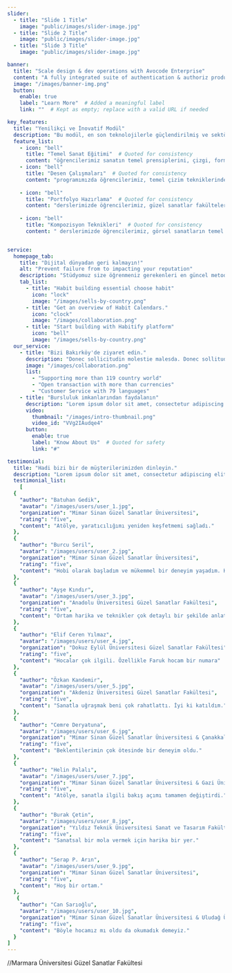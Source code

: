 ```yaml
---
slider:
  - title: "Slide 1 Title"
    image: "public/images/slider-image.jpg"
  - title: "Slide 2 Title"
    image: "public/images/slider-image.jpg"
  - title: "Slide 3 Title"
    image: "public/images/slider-image.jpg"

banner:
  title: "Scale design & dev operations with Avocode Enterprise"
  content: "A fully integrated suite of authentication & authoriz products, Stytch’s platform removes the headache of."
  image: "/images/banner-img.png"
  button:
    enable: true
    label: "Learn More"  # Added a meaningful label
    link: ""  # Kept as empty; replace with a valid URL if needed

key_features:
  title: "Yenilikçi ve İnovatif Modül"
  description: "Bu modül, en son teknolojilerle güçlendirilmiş ve sektördeki en iyi uygulamaları içermektedir."
  feature_list:
    - icon: "bell"
      title: "Temel Sanat Eğitimi"  # Quoted for consistency
      content: "öğrencilerimiz sanatın temel prensiplerini, çizgi, form, perspektif ve kompozisyon gibi teknik becerileri öğreniyor. Profesyonel eğitmenlerimiz eşliğinde, öğrencilerimiz sanatsal ifade yeteneklerini geliştirirken, görsel algı ve yaratıcı düşünme becerilerini de güçlendiriyor."
    - icon: "bell"
      title: "Desen Çalışmaları"  # Quoted for consistency
      content: "programımızda öğrencilerimiz, temel çizim tekniklerinden ileri seviye desen çalışmalarına kadar kapsamlı bir eğitim alıyor. Karakalem, füzen ve farklı çizim malzemeleriyle insan anatomisi, natürmort, peyzaj ve mimari çizimler üzerinde çalışarak teknik becerilerini geliştiriyor. Eğitmenlerimiz eşliğinde gerçekleştirilen bu çalışmalar, öğrencilerimizin gözlem yeteneklerini güçlendirirken, ışık-gölge, perspektif ve proporsiyon gibi temel sanatsal prensipleri uygulamalı olarak öğrenmelerini sağlıyor."
    
    - icon: "bell"
      title: "Portfolyo Hazırlama"  # Quoted for consistency
      content: "derslerimizde öğrencilerimiz, güzel sanatlar fakültelerine giriş için gerekli olan portfolyolarını profesyonel bir şekilde hazırlamayı öğreniyor. Eğitmenlerimiz eşliğinde, her öğrencinin bireysel tarzını ve güçlü yönlerini yansıtan özgün portfolyolar oluşturuyoruz ve kazanmalarının oranını arttırıyoruz."
    
    - icon: "bell"
      title: "Kompozisyon Teknikleri"  # Quoted for consistency
      content: " derslerimizde öğrencilerimiz, görsel sanatların temel yapı taşlarını öğreniyor. Altın oran, denge, ritim, vurgu ve bütünlük gibi kompozisyon ilkelerini hem teorik hem de uygulamalı olarak ele alıyoruz. Öğrencilerimiz, farklı sanat akımlarından örneklerle kompozisyon tekniklerini analiz ediyor, kendi özgün eserlerinde bu prensipleri uygulama fırsatı buluyor."


service:
  homepage_tab:
    title: "Dijital dünyadan geri kalmayın!"
    alt: "Prevent failure from to impacting your reputation"
    description: "Stüdyomuz size öğrenmeniz gerekenleri en güncel metodlarla uzman kadrosuyla birlikte aktarır."
    tab_list:
      - title: "Habit building essential choose habit"
        icon: "lock"
        image: "/images/sells-by-country.png"
      - title: "Get an overview of Habit Calendars."
        icon: "clock"
        image: "/images/collaboration.png"
      - title: "Start building with Habitify platform"
        icon: "bell"
        image: "/images/sells-by-country.png"
  our_service:
    - title: "Bizi Bakırköy'de ziyaret edin."
      description: "Donec sollicitudin molestie malesda. Donec sollitudin molestie malesuada. Mauris pellentesque nec, egestas non nisi. Cras ultricies ligula sed"  # Fixed typo
      image: "/images/collaboration.png"
      list:
        - "Supporting more than 119 country world"
        - "Open transaction with more than currencies"
        - "Customer Service with 79 languages"
    - title: "Bursluluk imkanlarından faydalanın"
      description: "Lorem ipsum dolor sit amet, consectetur adipiscing elit. Morbi egestas Werat viverra id et aliquet. vulputate egestas sollicitudin."
      video:
        thumbnail: "/images/intro-thumbnail.png"
        video_id: "VVg2IAudqe4"
      button:
        enable: true
        label: "Know About Us"  # Quoted for safety
        link: "#"

testimonial:
  title: "Hadi bizi bir de müşterilerimizden dinleyin."
  description: "Lorem ipsum dolor sit amet, consectetur adipiscing elit. Morbi egestas Werat viverra id et aliquet. vulputate egestas sollicitudin."
  testimonial_list:
    [
  {
    "author": "Batuhan Gedik",
    "avatar": "/images/users/user_1.jpg",
    "organization": "Mimar Sinan Güzel Sanatlar Üniversitesi",
    "rating": "five",
    "content": "Atölye, yaratıcılığımı yeniden keşfetmemi sağladı."
  },
  {
    "author": "Burcu Seril",
    "avatar": "/images/users/user_2.jpg",
    "organization": "Mimar Sinan Güzel Sanatlar Üniversitesi",
    "rating": "five",
    "content": "Hobi olarak başladım ve mükemmel bir deneyim yaşadım. Herkese tavsiye ederim."
  },
  {
    "author": "Ayşe Kındır",
    "avatar": "/images/users/user_3.jpg",
    "organization": "Anadolu Üniversitesi Güzel Sanatlar Fakültesi",
    "rating": "five",
    "content": "Ortam harika ve teknikler çok detaylı bir şekilde anlatıldı. Çok memnun kaldım."
  },
  {
    "author": "Elif Ceren Yılmaz",
    "avatar": "/images/users/user_4.jpg",
    "organization": "Dokuz Eylül Üniversitesi Güzel Sanatlar Fakültesi",
    "rating": "five",
    "content": "Hocalar çok ilgili. Özellikle Faruk hocam bir numara"
  },
  {
    "author": "Özkan Kandemir",
    "avatar": "/images/users/user_5.jpg",
    "organization": "Akdeniz Üniversitesi Güzel Sanatlar Fakültesi",
    "rating": "five",
    "content": "Sanatla uğraşmak beni çok rahatlattı. İyi ki katıldım."
  },
  {
    "author": "Cemre Deryatuna",
    "avatar": "/images/users/user_6.jpg",
    "organization": "Mimar Sinan Güzel Sanatlar Üniversitesi & Çanakkale Onsekiz Mart Üniversitesi Güzel Sanatlar Fakültesi",
    "rating": "five",
    "content": "Beklentilerimin çok ötesinde bir deneyim oldu."
  },
  {
    "author": "Helin Palalı",
    "avatar": "/images/users/user_7.jpg",
    "organization": "Mimar Sinan Güzel Sanatlar Üniversitesi & Gazi Üniversitesi Güzel Sanatlar Fakültesi",
    "rating": "five",
    "content": "Atölye, sanatla ilgili bakış açımı tamamen değiştirdi."
  },
  {
    "author": "Burak Çetin",
    "avatar": "/images/users/user_8.jpg",
    "organization": "Yıldız Teknik Üniversitesi Sanat ve Tasarım Fakültesi",
    "rating": "five",
    "content": "Sanatsal bir mola vermek için harika bir yer."
  },
  {
    "author": "Serap P. Arın",
    "avatar": "/images/users/user_9.jpg",
    "organization": "Mimar Sinan Güzel Sanatlar Üniversitesi",
    "rating": "five",
    "content": "Hoş bir ortam."
  },
   {
    "author": "Can Sarıoğlu",
    "avatar": "/images/users/user_10.jpg",
    "organization": "Mimar Sinan Güzel Sanatlar Üniversitesi & Uludağ Üniversitesi Güzel Sanatlar Fakültesi",
    "rating": "five",
    "content": "Böyle hocamız mı oldu da okumadık demeyiz."
  }
]
---
```

//Marmara Üniversitesi Güzel Sanatlar Fakültesi